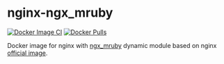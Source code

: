 # nginx-ngx\_mruby

[![Docker Image CI](https://github.com/yano3/docker-nginx-ngx_mruby/workflows/Docker%20Image%20CI/badge.svg)](https://github.com/yano3/docker-nginx-ngx_mruby/actions)
[![Docker Pulls](https://img.shields.io/docker/pulls/yano3/nginx-ngx_mruby)](https://hub.docker.com/r/yano3/nginx-ngx_mruby)

Docker image for nginx with [ngx\_mruby](http://ngx.mruby.org/) dynamic module based on nginx [official image](https://hub.docker.com/_/nginx/).
